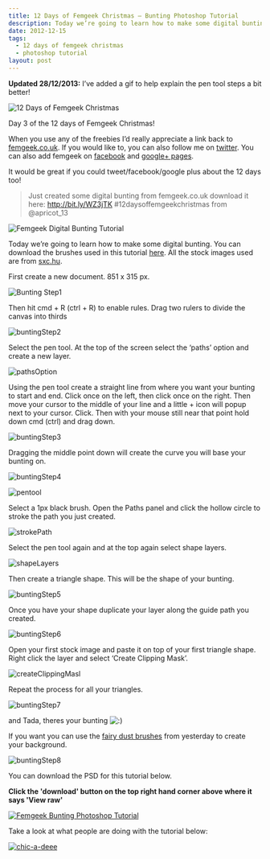 ```yaml
---
title: 12 Days of Femgeek Christmas – Bunting Photoshop Tutorial
description: Today we’re going to learn how to make some digital bunting.
date: 2012-12-15
tags:
  - 12 days of femgeek christmas 
  - photoshop tutorial
layout: post
---
```


 

**Updated 28/12/2013:** I’ve added a gif to help explain the pen tool steps a bit better!

![12 Days of Femgeek Christmas](12daysofchristmas-20201229112059311.jpg)

Day 3 of the 12 days of Femgeek Christmas!

When you use any of the freebies I’d really appreciate a link back to [femgeek.co.uk](http://www.femgeek.co.uk/). If you would like to, you can also follow me on [twitter](https://twitter.com/apricot_13). You can also add femgeek on [facebook](https://www.facebook.com/femgeek.co.uk) and [google+ pages](https://plus.google.com/110396807693668334198/posts).

 

It would be great if you could tweet/facebook/google plus about the 12 days too!

> Just created some digital bunting from femgeek.co.uk download it here: http://bit.ly/WZ3jTK #12daysoffemgeekchristmas from @apricot_13

![Femgeek Digital Bunting Tutorial](8260349535_38977ffb7a_c.jpg)

Today we’re going to learn how to make some digital bunting.
You can download the brushes used in this tutorial [here](http://www.femgeek.co.uk/12-days-of-femgeek-christmas-fairy-dust-brushes/).
All the stock images used are from [sxc.hu](http://www.sxc.hu/).

First create a new document. 851 x 315 px.

![Bunting Step1](buntingStep1.png)

Then hit cmd + R (ctrl + R) to enable rules. Drag two rulers to divide the canvas into thirds

![buntingStep2](buntingStep2.png)

Select the pen tool. At the top of the screen select the ‘paths’ option and create a new layer.

![pathsOption](pathsOption.png)

Using the pen tool create a straight line from where you want your bunting to start and end. Click once on the left, then click once on the right. Then move your cursor to the middle of your line and a little + icon will popup next to your cursor. Click. Then with your mouse still near that point hold down cmd (ctrl) and drag down.

![buntingStep3](buntingStep3.png)

Dragging the middle point down will create the curve you will base your bunting on.

![buntingStep4](buntingStep4.png)

 

![pentool](pentool.gif)

Select a 1px black brush. Open the Paths panel and click the hollow circle to stroke the path you just created.

![strokePath](strokePath.png)

Select the pen tool again and at the top again select shape layers.

![shapeLayers](shapeLayers.png)

Then create a triangle shape. This will be the shape of your bunting.

![buntingStep5](buntingStep5.png)

Once you have your shape duplicate your layer along the guide path you created.

![buntingStep6](buntingStep6.png)

Open your first stock image and paste it on top of your first triangle shape. Right click the layer and select ‘Create Clipping Mask’.

![createClippingMasl](createClippingMasl.png)

Repeat the process for all your triangles.

![buntingStep7](buntingStep7.png)

and Tada, theres your bunting ![:)](icon_smile.gif)

If you want you can use the [fairy dust brushes](http://www.femgeek.co.uk/12-days-of-femgeek-christmas-fairy-dust-brushes/) from yesterday to create your background.

![buntingStep8](buntingStep8.png)

You can download the PSD for this tutorial below.

**Click the 'download' button on the top right hand corner above where it says 'View raw'**

[![Femgeek Bunting Photoshop Tutorial](downloadBtn-20201229112059356.jpg)](https://github.com/apricot13/femgeek-static/blob/master/posts/2012-12-15-12-days-of-femgeek-christmas-bunting-photoshop-tutorial/FemgeekBuntingPsd.zip)

Take a look at what people are doing with the tutorial below:

[![chic-a-deee](chic-a-deee-300x92.png)](http://chic-a-deee.blogspot.co.uk/2013/02/bunting-photoshop-tutorial.html)